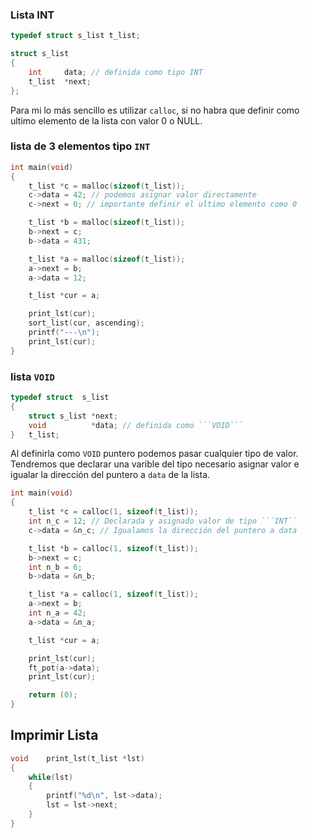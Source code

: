 ### Lista INT

```c
typedef struct s_list t_list;

struct s_list
{
	int     data; // definida como tipo INT
	t_list  *next;
};
```

Para mi lo más sencillo es utilizar ```calloc```, si no habra que definir como ultimo elemento de la lista con valor 0 o NULL.


### lista de 3 elementos tipo ```INT```

```c
int main(void)
{
    t_list *c = malloc(sizeof(t_list));
    c->data = 42; // podemos asignar valor directamente
    c->next = 0; // importante definir el ultimo elemento como 0

    t_list *b = malloc(sizeof(t_list));
    b->next = c;
    b->data = 431;

    t_list *a = malloc(sizeof(t_list));
    a->next = b;
    a->data = 12;

    t_list *cur = a;

    print_lst(cur);
    sort_list(cur, ascending);
    printf("---\n");
    print_lst(cur);
}
```

### lista ```VOID```
```c
typedef struct	s_list
{
    struct s_list *next;
    void          *data; // definida como ```VOID```
}	t_list;
```
Al definirla como ```VOID``` puntero podemos pasar cualquier tipo de valor.
Tendremos que declarar una varible del tipo necesario asignar valor e igualar la dirección del puntero a ```data``` de la lista.

```c
int main(void)
{
    t_list *c = calloc(1, sizeof(t_list));
    int n_c = 12; // Declarada y asignado valor de tipo ```INT``
    c->data = &n_c; // Igualamos la dirección del puntero a data

    t_list *b = calloc(1, sizeof(t_list));
    b->next = c;
    int n_b = 6;
    b->data = &n_b;

    t_list *a = calloc(1, sizeof(t_list));
    a->next = b;
    int n_a = 42;
    a->data = &n_a;

    t_list *cur = a;

    print_lst(cur);
    ft_pot(a->data);
    print_lst(cur);

    return (0);
}
```

## Imprimir Lista

```c
void    print_lst(t_list *lst)
{
    while(lst)
    {
        printf("%d\n", lst->data);
        lst = lst->next;
    }
}
```